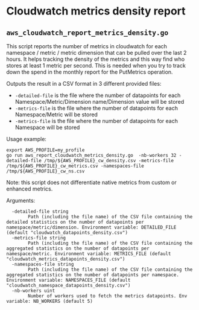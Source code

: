 # Cloudwatch metrics density report

## `aws_cloudwatch_report_metrics_density.go`

This script reports the number of metrics in cloudwatch for each namespace /
metric / metric dimension that can be pulled over the last 2 hours. It helps
tracking the density of the metrics and this way find who stores at least 1
metric per second. This is needed when you try to track down the spend in the
monthly report for the PutMetrics operation.

Outputs the result in a CSV format in 3 different provided files:
* `-detailed-file` is the file where the number of datapoints for each Namespace/Metric/Dimension name/Dimension value will be stored
* `-metrics-file` is the file where the number of datapoints for each Namespace/Metric will be stored
* `-metrics-file` is the file where the number of datapoints for each Namespace will be stored

Usage example:
```
export AWS_PROFILE=my_profile
go run aws_report_cloudwatch_metrics_density.go  -nb-workers 32 -detailed-file /tmp/${AWS_PROFILE}_cw_density.csv -metrics-file /tmp/${AWS_PROFILE}_cw_metrics.csv -namespaces-file /tmp/${AWS_PROFILE}_cw_ns.csv
```

Note: this script does not differentiate native metrics from custom or enhanced
metrics.

Arguments:
```
  -detailed-file string
        Path (including the file name) of the CSV file containing the detailed statistics on the number of datapoints per namespace/metric/dimension. Environment variable: DETAILED_FILE (default "cloudwatch_datapoints_density.csv")
  -metrics-file string
        Path (including the file name) of the CSV file containing the aggregated statistics on the number of datapoints per namespace/metric. Environment variable: METRICS_FILE (default "cloudwatch_metrics_datapoints_density.csv")
  -namespaces-file string
        Path (including the file name) of the CSV file containing the aggregated statistics on the number of datapoints per namespace. Environment variable: NAMESPACES_FILE (default "cloudwatch_namespace_datapoints_density.csv")
  -nb-workers uint
        Number of workers used to fetch the metrics datapoints. Env variable: NB_WORKERS (default 5)

```
